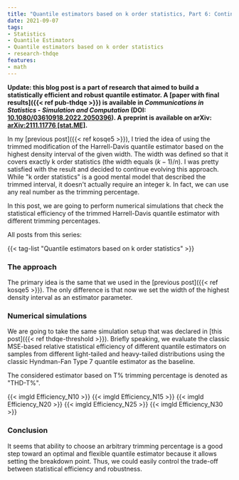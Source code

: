 ```yaml
---
title: "Quantile estimators based on k order statistics, Part 6: Continuous trimmed Harrell-Davis quantile estimator"
date: 2021-09-07
tags:
- Statistics
- Quantile Estimators
- Quantile estimators based on k order statistics
- research-thdqe
features:
- math
---
```


**Update: this blog post is a part of research that aimed to build a statistically efficient and robust quantile estimator.
  A [paper with final results]({{< ref pub-thdqe >}}) is available in *Communications in Statistics - Simulation and Computation* (DOI: [10.1080/03610918.2022.2050396](https://www.tandfonline.com/doi/abs/10.1080/03610918.2022.2050396)).
  A preprint is available on arXiv: [arXiv:2111.11776 [stat.ME]](https://arxiv.org/abs/2111.11776).**

In my [previous post]({{< ref kosqe5 >}}),
  I tried the idea of using the trimmed modification of the Harrell-Davis quantile estimator
  based on the highest density interval of the given width.
The width was defined so that it covers exactly k order statistics (the width equals $(k-1)/n$).
I was pretty satisfied with the result and decided to continue evolving this approach.
While "k order statistics" is a good mental model that described the trimmed interval,
  it doesn't actually require an integer k.
In fact, we can use any real number as the trimming percentage.

In this post, we are going to perform numerical simulations that check the statistical efficiency
  of the trimmed Harrell-Davis quantile estimator with different trimming percentages.

<!--more-->

All posts from this series:

{{< tag-list "Quantile estimators based on k order statistics" >}}

### The approach

The primary idea is the same that we used in the [previous post]({{< ref kosqe5 >}}).
The only difference is that now we set the width of the highest density interval
  as an estimator parameter.

### Numerical simulations

We are going to take the same simulation setup that was declared in [this post]({{< ref thdqe-threshold >}}).
Briefly speaking, we evaluate the classic MSE-based relative statistical efficiency of different quantile estimators
  on samples from different light-tailed and heavy-tailed distributions
  using the classic Hyndman-Fan Type 7 quantile estimator as the baseline.

The considered estimator based on T% trimming percentage is denoted as "THD-T%".

{{< imgld Efficiency_N10 >}}
{{< imgld Efficiency_N15 >}}
{{< imgld Efficiency_N20 >}}
{{< imgld Efficiency_N25 >}}
{{< imgld Efficiency_N30 >}}

### Conclusion

It seems that ability to choose an arbitrary trimming percentage
  is a good step toward an optimal and flexible quantile estimator because
  it allows setting the breakdown point.
Thus, we could easily control the trade-off between statistical efficiency and robustness.